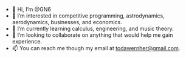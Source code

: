 - 👋 Hi, I’m @GN6
- 👀 I’m interested in competitive programming, astrodynamics, aerodynamics, businesses, and economics.
- 🌱 I’m currently learning calculus, engineering, and music theory.
- 💞️ I’m looking to collaborate on anything that would help me gain experience.
- 📫 You can reach me though my email at todawernher@gmail.com.

<!---
GN6/GN6 is a ✨ special ✨ repository because its `README.md` (this file) appears on your GitHub profile.
You can click the Preview link to take a look at your changes.
--->
